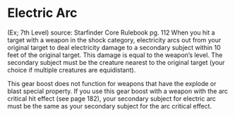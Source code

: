 # Electric Arc 
(Ex; 7th Level)
source: Starfinder Core Rulebook pg. 112
When you hit a target with a weapon in the shock category, electricity arcs out from your original target to deal electricity damage to a secondary subject within 10 feet of the original target. This damage is equal to the weapon’s level. The secondary subject must be the creature nearest to the original target (your choice if multiple creatures are equidistant).

This gear boost does not function for weapons that have the explode or blast special property. If you use this gear boost with a weapon with the arc critical hit effect (see page 182), your secondary subject for electric arc must be the same as your secondary subject for the arc critical effect.

